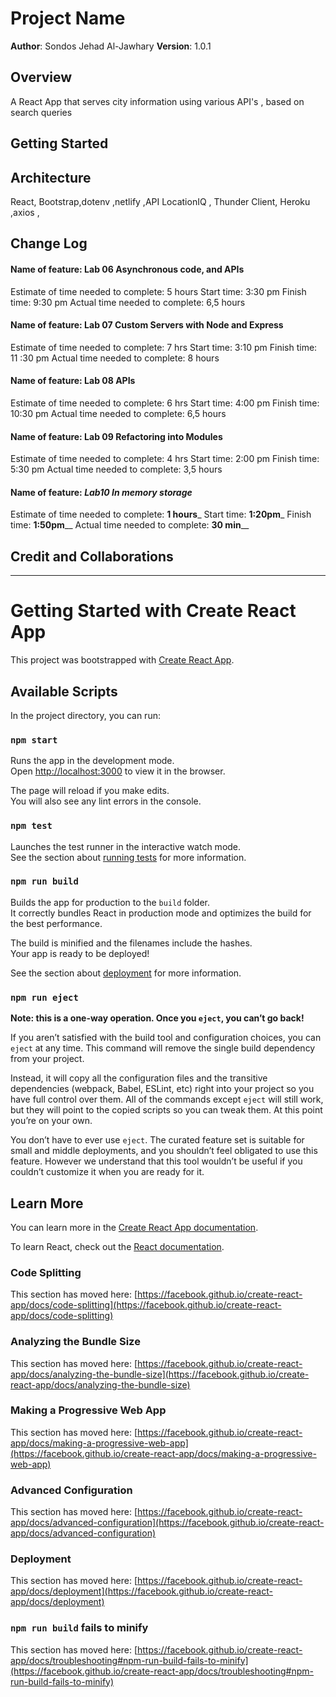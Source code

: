 
# Project Name

**Author**: Sondos Jehad Al-Jawhary
**Version**: 1.0.1 

## Overview
A React App that serves city information using various API's , based on search queries

## Getting Started


## Architecture
React, Bootstrap,dotenv ,netlify ,API LocationIQ , Thunder Client, Heroku ,axios ,

## Change Log

#### Name of feature: Lab 06 Asynchronous code, and APIs 

Estimate of time needed to complete:  5 hours
Start time: 3:30 pm
Finish time: 9:30 pm
Actual time needed to complete: 6,5 hours


#### Name of feature: Lab 07 Custom Servers with Node and Express

Estimate of time needed to complete: 7 hrs
Start time: 3:10 pm
Finish time: 11 :30 pm
Actual time needed to complete: 8 hours 


#### Name of feature: Lab 08 APIs

Estimate of time needed to complete: 6 hrs
Start time: 4:00 pm
Finish time: 10:30 pm
Actual time needed to complete: 6,5 hours

#### Name of feature: Lab 09 Refactoring into Modules

Estimate of time needed to complete: 4 hrs
Start time: 2:00 pm
Finish time: 5:30 pm
Actual time needed to complete: 3,5 hours

#### Name of feature: ___Lab10 In memory storage___
Estimate of time needed to complete: __1 hours___
Start time: __1:20pm___
Finish time: __1:50pm____
Actual time needed to complete: __30 min____

## Credit and Collaborations

---------------------------------------------------------------------------------------

# Getting Started with Create React App

This project was bootstrapped with [Create React App](https://github.com/facebook/create-react-app).

## Available Scripts

In the project directory, you can run:

### `npm start`

Runs the app in the development mode.\
Open [http://localhost:3000](http://localhost:3000) to view it in the browser.

The page will reload if you make edits.\
You will also see any lint errors in the console.

### `npm test`

Launches the test runner in the interactive watch mode.\
See the section about [running tests](https://facebook.github.io/create-react-app/docs/running-tests) for more information.

### `npm run build`

Builds the app for production to the `build` folder.\
It correctly bundles React in production mode and optimizes the build for the best performance.

The build is minified and the filenames include the hashes.\
Your app is ready to be deployed!

See the section about [deployment](https://facebook.github.io/create-react-app/docs/deployment) for more information.

### `npm run eject`

**Note: this is a one-way operation. Once you `eject`, you can’t go back!**

If you aren’t satisfied with the build tool and configuration choices, you can `eject` at any time. This command will remove the single build dependency from your project.

Instead, it will copy all the configuration files and the transitive dependencies (webpack, Babel, ESLint, etc) right into your project so you have full control over them. All of the commands except `eject` will still work, but they will point to the copied scripts so you can tweak them. At this point you’re on your own.

You don’t have to ever use `eject`. The curated feature set is suitable for small and middle deployments, and you shouldn’t feel obligated to use this feature. However we understand that this tool wouldn’t be useful if you couldn’t customize it when you are ready for it.

## Learn More

You can learn more in the [Create React App documentation](https://facebook.github.io/create-react-app/docs/getting-started).

To learn React, check out the [React documentation](https://reactjs.org/).

### Code Splitting

This section has moved here: [https://facebook.github.io/create-react-app/docs/code-splitting](https://facebook.github.io/create-react-app/docs/code-splitting)

### Analyzing the Bundle Size

This section has moved here: [https://facebook.github.io/create-react-app/docs/analyzing-the-bundle-size](https://facebook.github.io/create-react-app/docs/analyzing-the-bundle-size)

### Making a Progressive Web App

This section has moved here: [https://facebook.github.io/create-react-app/docs/making-a-progressive-web-app](https://facebook.github.io/create-react-app/docs/making-a-progressive-web-app)

### Advanced Configuration

This section has moved here: [https://facebook.github.io/create-react-app/docs/advanced-configuration](https://facebook.github.io/create-react-app/docs/advanced-configuration)

### Deployment

This section has moved here: [https://facebook.github.io/create-react-app/docs/deployment](https://facebook.github.io/create-react-app/docs/deployment)

### `npm run build` fails to minify

This section has moved here: [https://facebook.github.io/create-react-app/docs/troubleshooting#npm-run-build-fails-to-minify](https://facebook.github.io/create-react-app/docs/troubleshooting#npm-run-build-fails-to-minify)
